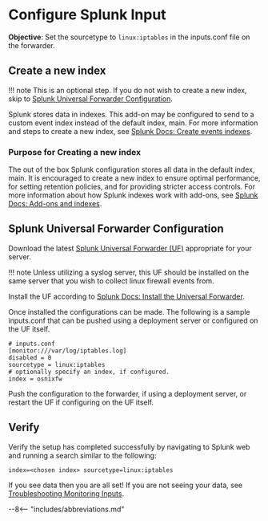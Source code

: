 # Configure Splunk Input

**Objective**: Set the sourcetype to `linux:iptables` in the inputs.conf file on the forwarder.

## Create a new index

!!! note
    This is an optional step. If you do not wish to create a new index, skip to [Splunk Universal Forwarder Configuration](#splunk-universal-forwarder-configuration).

Splunk stores data in indexes. This add-on may be configured to send to a custom event index instead of the default index, main. For more information and steps to create a new index, see [Splunk Docs: Create events indexes](https://docs.splunk.com/Documentation/Splunk/latest/Indexer/Setupmultipleindexes#Create_events_indexes_2).

### Purpose for Creating a new index

The out of the box Splunk configuration stores all data in the default index, main. It is encouraged to create a new index to ensure optimal performance, for setting retention policies, and for providing stricter access controls. For more information about how Splunk indexes work with add-ons, see [Splunk Docs: Add-ons and indexes](https://docs.splunk.com/Documentation/AddOns/released/Overview/Add-onsandindexes).

## Splunk Universal Forwarder Configuration

Download the latest [Splunk Universal Forwarder (UF)](https://www.splunk.com/en_us/download/universal-forwarder.html) appropriate for your server. 

!!! note
    Unless utilizing a syslog server, this UF should be installed on the same server that you wish to collect linux firewall events from.

Install the UF according to [Splunk Docs: Install the Universal Forwarder](https://docs.splunk.com/Documentation/Forwarder/latest/Forwarder/Installtheuniversalforwardersoftware).

Once installed the configurations can be made. The following is a sample inputs.conf that can be pushed using a deployment server or configured on the UF itself. 

```shell
# inputs.conf
[monitor:///var/log/iptables.log]
disabled = 0
sourcetype = linux:iptables
# optionally specify an index, if configured.
index = osnixfw
```

Push the configuration to the forwarder, if using a deployment server, or restart the UF if configuring on the UF itself.

## Verify

Verify the setup has completed successfully by navigating to Splunk web and running a search similar to the following:

```
index=<chosen index> sourcetype=linux:iptables
```

If you see data then you are all set! If you are not seeing your data, see [Troubleshooting Monitoring Inputs](../troubleshooting/troubleshoot-inputs.md).

--8<-- "includes/abbreviations.md"
